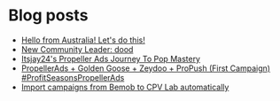 # Blog posts
<!-- BLOG-POST-LIST:START -->
- [Hello from Australia! Let&#39;s do this!](https://afflift.com/f/threads/hello-from-australia-lets-do-this.10167/)
- [New Community Leader: dood](https://afflift.com/f/threads/new-community-leader-dood.10163/)
- [Itsjay24&#39;s Propeller Ads Journey To Pop Mastery](https://afflift.com/f/threads/itsjay24s-propeller-ads-journey-to-pop-mastery.10146/)
- [PropellerAds + Golden Goose + Zeydoo + ProPush &lpar;First Campaign&rpar; #ProfitSeasonsPropellerAds](https://afflift.com/f/threads/propellerads-golden-goose-zeydoo-propush-first-campaign-profitseasonspropellerads.10123/)
- [Import campaigns from Bemob to CPV Lab automatically](https://afflift.com/f/threads/import-campaigns-from-bemob-to-cpv-lab-automatically.9843/)
<!-- BLOG-POST-LIST:END -->
